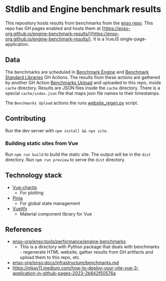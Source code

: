 # Stdlib and Engine benchmark results
This repository hosts results from benchmarks from the [enso repo](https://github.com/enso-org/enso).
This repo has GH pages enabled and hosts them at [https://enso-org.github.io/engine-benchmark-results/](https://enso-org.github.io/engine-benchmark-results/).
It is a VueJS single-page-application.

## Data
The benchmarks are scheduled in [Benchmark Engine](https://github.com/enso-org/enso/actions/workflows/engine-benchmark.yml)
and [Benchmark Standard Libraries](https://github.com/enso-org/enso/actions/workflows/std-libs-benchmark.yml) GH Actions.
The results from these actions are gathered by another GH Action [Benchmarks Upload](https://github.com/enso-org/enso/actions/workflows/bench-upload.yml)
and uploaded to this repo, inside `cache` directory.
Results are JSON files inside the `cache` directory.
There is a special `cache/index.json` file that maps json file names to their timestamps.

The `Benchmarks Upload` actions the runs [website_regen.py](https://github.com/enso-org/enso/blob/develop/tools/performance/engine-benchmarks/website_regen.py) script.

## Contributing
Run the dev server with `npm install && npx vite`.


### Building static sites from Vue
Run `npm run build` to build the static site.
The output will be in the `dist` directory.
Run `npm run preview` to serve the `dist` directory.

## Technology stack
- [Vue-chartjs](https://vue-chartjs.org/)
  - For plotting
- [Pinia](https://pinia.vuejs.org/) 
  - For global state management
- [Vuetify](https://vuetifyjs.com/en/) 
  - Material component library for Vue

## References
- [enso-org/enso:tools/performance/engine-benchmarks](https://github.com/enso-org/enso/blob/develop/tools/performance/engine-benchmarks/README.md)
    - This is a directory with Python package that deals with benchmarks - regenerate HTML website, gather results from GH artifacts and upload them to this repo, etc.
- [enso-org/enso:docs/infrastructure/benchmarks.md](https://github.com/enso-org/enso/blob/develop/docs/infrastructure/benchmarks.md#visualization)
- https://mkay11.medium.com/how-to-deploy-your-vite-vue-3-application-in-github-pages-2023-2b842f50576a

